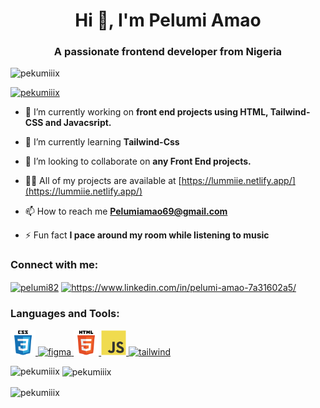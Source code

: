 <h1 align="center">Hi 👋, I'm Pelumi Amao</h1>
<h3 align="center">A passionate frontend developer from Nigeria</h3>

<p align="left"> <img src="https://komarev.com/ghpvc/?username=pekumiiix&label=Profile%20views&color=0e75b6&style=flat" alt="pekumiiix" /> </p>

<p align="left"> <a href="https://github.com/ryo-ma/github-profile-trophy"><img src="https://github-profile-trophy.vercel.app/?username=pekumiiix" alt="pekumiiix" /></a> </p>

- 🔭 I’m currently working on **front end projects using HTML, Tailwind-CSS and Javacsript.**

- 🌱 I’m currently learning **Tailwind-Css**

- 👯 I’m looking to collaborate on **any Front End projects.**

- 👨‍💻 All of my projects are available at [https://lummiie.netlify.app/](https://lummiie.netlify.app/)

- 📫 How to reach me **Pelumiamao69@gmail.com**

- ⚡ Fun fact **I pace around my room while listening to music**

<h3 align="left">Connect with me:</h3>
<p align="left">
<a href="https://twitter.com/pelumi82" target="blank"><img align="center" src="https://raw.githubusercontent.com/rahuldkjain/github-profile-readme-generator/master/src/images/icons/Social/twitter.svg" alt="pelumi82" height="30" width="40" /></a>
<a href="https://linkedin.com/in/https://www.linkedin.com/in/pelumi-amao-7a31602a5/" target="blank"><img align="center" src="https://raw.githubusercontent.com/rahuldkjain/github-profile-readme-generator/master/src/images/icons/Social/linked-in-alt.svg" alt="https://www.linkedin.com/in/pelumi-amao-7a31602a5/" height="30" width="40" /></a>
</p>

<h3 align="left">Languages and Tools:</h3>
<p align="left"> <a href="https://www.w3schools.com/css/" target="_blank" rel="noreferrer"> <img src="https://raw.githubusercontent.com/devicons/devicon/master/icons/css3/css3-original-wordmark.svg" alt="css3" width="40" height="40"/> </a> <a href="https://www.figma.com/" target="_blank" rel="noreferrer"> <img src="https://www.vectorlogo.zone/logos/figma/figma-icon.svg" alt="figma" width="40" height="40"/> </a> <a href="https://www.w3.org/html/" target="_blank" rel="noreferrer"> <img src="https://raw.githubusercontent.com/devicons/devicon/master/icons/html5/html5-original-wordmark.svg" alt="html5" width="40" height="40"/> </a> <a href="https://developer.mozilla.org/en-US/docs/Web/JavaScript" target="_blank" rel="noreferrer"> <img src="https://raw.githubusercontent.com/devicons/devicon/master/icons/javascript/javascript-original.svg" alt="javascript" width="40" height="40"/> </a> <a href="https://tailwindcss.com/" target="_blank" rel="noreferrer"> <img src="https://www.vectorlogo.zone/logos/tailwindcss/tailwindcss-icon.svg" alt="tailwind" width="40" height="40"/> </a> </p>

<p><img align="left" src="https://github-readme-stats.vercel.app/api/top-langs?username=pekumiiix&show_icons=true&locale=en&layout=compact" alt="pekumiiix" /></p>

<p>&nbsp;<img align="center" src="https://github-readme-stats.vercel.app/api?username=pekumiiix&show_icons=true&locale=en" alt="pekumiiix" /></p>

<p><img align="center" src="https://github-readme-streak-stats.herokuapp.com/?user=pekumiiix&" alt="pekumiiix" /></p>
